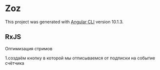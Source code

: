 # Zoz

This project was generated with [Angular CLI](https://github.com/angular/angular-cli) version 10.1.3.

## RxJS

Оптимизация стримов

1.создаём кнопку в которой мы отписываемся от подписки на событие счётчика

